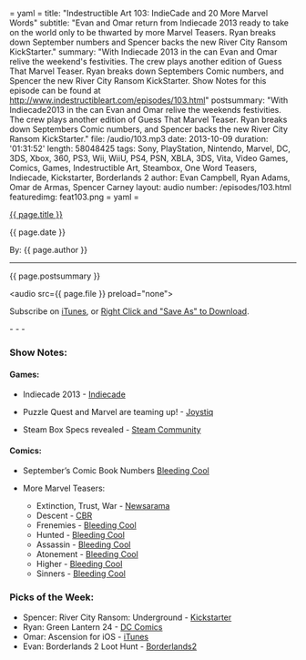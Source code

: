 = yaml =
title: "Indestructible Art 103: IndieCade and 20 More Marvel Words"
subtitle: "Evan and Omar return from Indiecade 2013 ready to take on the world only to be thwarted by more Marvel Teasers. Ryan breaks down September numbers and Spencer backs the new River City Ransom KickStarter."
summary: "With Indiecade 2013 in the can Evan and Omar relive the weekend's festivities. The crew plays another edition of Guess That Marvel Teaser. Ryan breaks down Septembers Comic numbers, and Spencer the new River City Ransom KickStarter. Show Notes for this episode can be found at http://www.indestructibleart.com/episodes/103.html"
postsummary: "With Indiecade2013 in the can Evan and Omar relive the weekends festivities. The crew plays another edition of Guess That Marvel Teaser. Ryan breaks down Septembers Comic numbers, and Spencer backs the new River City Ransom KickStarter."
file: /audio/103.mp3
date: 2013-10-09
duration: '01:31:52'
length: 58048425
tags: Sony, PlayStation, Nintendo, Marvel, DC, 3DS, Xbox, 360, PS3, Wii, WiiU, PS4, PSN, XBLA, 3DS, Vita, Video Games, Comics, Games, Indestructible Art, Steambox, One Word Teasers, Indiecade, Kickstarter, Borderlands 2
author: Evan Campbell, Ryan Adams, Omar de Armas, Spencer Carney
layout: audio
number: /episodes/103.html
featuredimg: feat103.png
= yaml =

<a href="{{ page.url }}" class='postTitleLink'><p class='postTitle'>{{ page.title }}</p></a>
<p class='postPublished'>{{ page.date }}</p>
<p class='postAuthor'>By: {{ page.author }}</p>
<hr>

<p class='podcastSummary'>{{ page.postsummary }}</p>

<audio src={{ page.file }} preload="none"></audio>
<p class='subLinks'>Subscribe on <a href='http://bit.ly/iapodcast'>iTunes</a>, or <a href={{ page.file }}>Right Click and "Save As" to Download</a>.</p>
- - -

### Show Notes:  ###
#### Games: ####
* Indiecade 2013 - [Indiecade](http://indiecade.com/)

* Puzzle Quest and Marvel are teaming up! - [Joystiq](http://www.joystiq.com/2013/10/02/marvel-puzzle-quest-assembles-on-ios-android-tomorrow/)

* Steam Box Specs revealed - [Steam Community](http://steamcommunity.com/groups/steamuniverse#announcements/detail/2145128928746175450)  
  
#### Comics: ####
*  September’s Comic Book  Numbers
[Bleeding Cool](http://www.bleedingcool.com/2013/10/04/dc-comics-crushes-marvel-in-september-2013-the-rise-of-the-3d-cover/)

* More Marvel Teasers:
    * Extinction, Trust, War - [Newsarama](http://www.newsarama.com/19110-all-new-marvel-now-teaser-goes-to-war-exclusive.html)
    * Descent - [CBR](http://www.comicbookresources.com/?page=article&id=48285)
    * Frenemies - [Bleeding Cool](http://www.bleedingcool.com/2013/10/05/extinction-descent-and-frenemies-teasers-marvel-at-nycc/)
    * Hunted - [Bleeding Cool](http://www.bleedingcool.com/2013/10/02/could-that-be-kraven-the-hunter-1-something-from-the-activitys-nathan-edmondson-and-mitch-gerads/)
    * Assassin - [Bleeding Cool](http://www.bleedingcool.com/2013/10/01/elektra-silver-sable-or-winter-soldier-assassin-from-zeb-wells-and-mike-del-mundo-for-nycc/)
    * Atonement - [Bleeding Cool](http://www.bleedingcool.com/2013/10/01/marvel-say-sorry-with-nathan-edmonson-and-phil-noto/)
    * Higher - [Bleeding Cool](http://www.bleedingcool.com/2013/09/30/something-higher-by-kelly-sue-deconnick-and-david-lopez-for-all-new-marvel-now-at-nycc/)
    * Sinners - [Bleeding Cool](http://www.bleedingcool.com/2013/09/30/a-thunderbolts-relaunch-for-all-new-marvel-now/)  
  
### Picks of the Week: ###
* Spencer: River City Ransom: Underground - [Kickstarter](http://www.kickstarter.com/projects/combitstudios/river-city-ransom-underground)
* Ryan:  Green Lantern 24 - [DC Comics](http://www.dccomics.com/comics/green-lantern-2011/green-lantern-24)
* Omar:  Ascension for iOS - [iTunes](https://itunes.apple.com/us/app/ascension-chronicle-godslayer/id441838733?mt=8)
* Evan:  Borderlands 2 Loot Hunt - [Borderlands2](https://www.borderlands2loothunt.com/ageCheck)